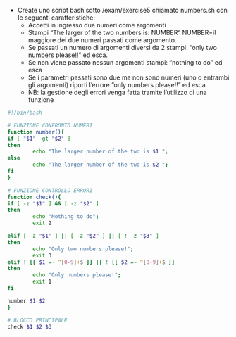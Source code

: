 - Create uno script bash sotto /exam/exercise5 chiamato numbers.sh con le seguenti caratteristiche:
  - Accetti in ingresso due numeri come argomenti
  - Stampi “The larger of the two numbers is: NUMBER“ NUMBER=il maggiore dei due numeri passati come argomento.
  - Se passati un numero di argomenti diversi da 2 stampi: “only two numbers please!!” ed esca.
  - Se non viene passato nessun argomenti stampi: “nothing to do” ed esca
  - Se i parametri passati sono due ma non sono numeri (uno o entrambi gli argomenti) riporti l’errore “only numbers please!!” ed esca
  - NB: la gestione degli errori venga fatta tramite l’utilizzo di una funzione
```bash
#!/bin/bash

# FUNZIONE CONFRONTO NUMERI
function number(){
if [ "$1" -gt "$2" ]
then
        echo "The larger number of the two is $1 ";
else
        echo "The larger number of the two is $2 ";
fi
}

# FUNZIONE CONTROLLO ERRORI
function check(){
if [ -z "$1" ] && [ -z "$2" ]
then
        echo "Nothing to do";
        exit 2

elif [ -z "$1" ] || [ -z "$2" ] || [ ! -z "$3" ]
then
        echo "Only two numbers please!";
        exit 3
elif ! [[ $1 =~ ^[0-9]+$ ]] || ! [[ $2 =~ ^[0-9]+$ ]]
then
        echo "Only numbers please!";
        exit 1
fi

number $1 $2
}

# BLOCCO PRINCIPALE
check $1 $2 $3
```
